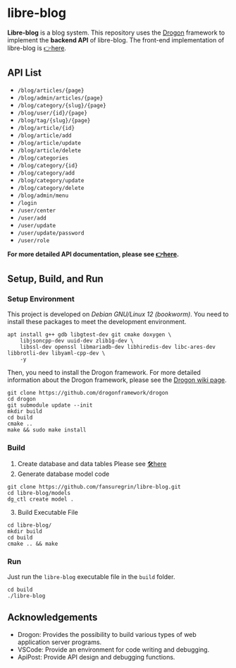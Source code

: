 # libre-blog

**Libre-blog** is a blog system. This repository uses the [Drogon](https://github.com/drogonframework/drogon) framework to implement the **backend API** of libre-blog. The front-end implementation of libre-blog is [👉here](https://github.com/fansuregrin/libre-blog-frontend).

## API List
- `/blog/articles/{page}`
- `/blog/admin/articles/{page}`
- `/blog/category/{slug}/{page}`
- `/blog/user/{id}/{page}`
- `/blog/tag/{slug}/{page}`
- `/blog/article/{id}`
- `/blog/article/add`
- `/blog/article/update`
- `/blog/article/delete`
- `/blog/categories`
- `/blog/category/{id}`
- `/blog/category/add`
- `/blog/category/update`
- `/blog/category/delete`
- `/blog/admin/menu`
- `/login`
- `/user/center`
- `/user/add`
- `/user/update`
- `/user/update/password`
- `/user/role`

**For more detailed API documentation, please see [👉here](./docs/libre-blog_api.md).**

## Setup, Build, and Run
### Setup Environment
This project is developed on *Debian GNU/Linux 12 (bookworm)*. You need to install these packages to meet the development environment.
```shell
apt install g++ gdb libgtest-dev git cmake doxygen \
    libjsoncpp-dev uuid-dev zlib1g-dev \
    libssl-dev openssl libmariadb-dev libhiredis-dev libc-ares-dev libbrotli-dev libyaml-cpp-dev \
    -y
```

Then, you need to install the Drogon framework. For more detailed information about the Drogon framework, please see the [Drogon wiki page](https://github.com/drogonframework/drogon/wiki/).
```shell
git clone https://github.com/drogonframework/drogon
cd drogon
git submodule update --init
mkdir build
cd build
cmake ..
make && sudo make install
```

### Build
1. Create database and data tables
Please see [🛠️here](./sql/README.md)
2. Generate database model code
```shell
git clone https://github.com/fansuregrin/libre-blog.git
cd libre-blog/models
dg_ctl create model .
```
3. Build Executable File
```shell
cd libre-blog/
mkdir build
cd build
cmake .. && make
```

### Run
Just run the `libre-blog` executable file in the `build` folder.
```shell
cd build
./libre-blog
```

## Acknowledgements
- Drogon: Provides the possibility to build various types of web application server programs.
- VSCode: Provide an environment for code writing and debugging.
- ApiPost: Provide API design and debugging functions.
